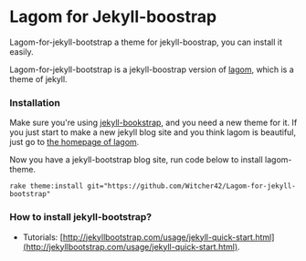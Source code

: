 # Lagom for Jekyll-boostrap

Lagom-for-jekyll-bootstrap a theme for jekyll-boostrap, you can install it easily.

Lagom-for-jekyll-bootstrap is a jekyll-boostrap version of [lagom](https://github.com/swanson/lagom), which is a theme of jekyll.

### Installation

Make sure you're using [jekyll-bookstrap](http://jekyllbootstrap.com/), and you need a new theme for it. If you just start to make a new jekyll blog site and you think lagom is beautiful, just go to [the homepage of lagom](https://github.com/swanson/lagom).

Now you have a jekyll-bootstrap blog site, run code below to install lagom-theme.

```
rake theme:install git="https://github.com/Witcher42/Lagom-for-jekyll-bootstrap"
```

### How to install jekyll-bootstrap?

* Tutorials: [http://jekyllbootstrap.com/usage/jekyll-quick-start.html](http://jekyllbootstrap.com/usage/jekyll-quick-start.html).